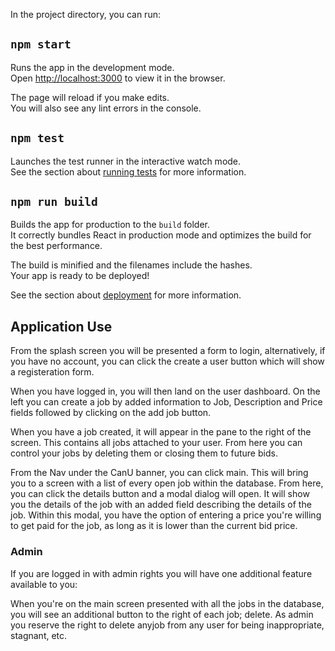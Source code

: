 In the project directory, you can run:

## `npm start`

Runs the app in the development mode.<br />
Open [http://localhost:3000](http://localhost:3000) to view it in the browser.

The page will reload if you make edits.<br />
You will also see any lint errors in the console.

## `npm test`

Launches the test runner in the interactive watch mode.<br />
See the section about [running tests](https://facebook.github.io/create-react-app/docs/running-tests) for more information.

## `npm run build`

Builds the app for production to the `build` folder.<br />
It correctly bundles React in production mode and optimizes the build for the best performance.

The build is minified and the filenames include the hashes.<br />
Your app is ready to be deployed!

See the section about [deployment](https://facebook.github.io/create-react-app/docs/deployment) for more information.


## Application Use


From the splash screen you will be presented a form to login, alternatively, if you have no account, you can click the create a user button which will show a registeration form.

When you have logged in, you will then land on the user dashboard. On the left you can create a job by added information to Job, Description and Price fields followed by clicking on the add job button.

When you have a job created, it will appear in the pane to the right of the screen. This contains all jobs attached to your user. From here you can control your jobs by deleting them or closing them to future bids.

From the Nav under the CanU banner, you can click main. This will bring you to a screen with a list of every open job within the database. From here, you can click the details button and a modal dialog will open. It will show you the details of the job with an added field describing the details of the job. Within this modal, you have the option of entering a price you're willing to get paid for the job, as long as it is lower than the current bid price. 

### Admin 

If you are logged in with admin rights you will have one additional feature available to you:

When you're on the main screen presented with all the jobs in the database, you will see an additional button to the right of each job; delete. As admin you reserve the right to delete anyjob from any user for being inappropriate, stagnant, etc.  









